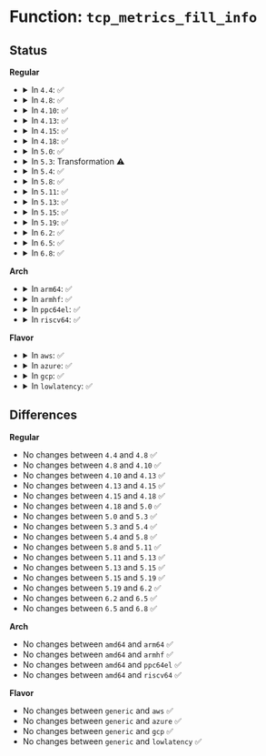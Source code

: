 # Function: <code>tcp_metrics_fill_info</code>

## Status
<b>Regular</b>
<ul>
<li>
<details>
<summary>In <code>4.4</code>: ✅</summary>

```c
int tcp_metrics_fill_info(struct sk_buff *msg, struct tcp_metrics_block *tm);
```

**Collision:** Unique Static

**Inline:** No

**Transformation:** False

**Instances:**

```
In net/ipv4/tcp_metrics.c (ffffffff817811a0)
Location: net/ipv4/tcp_metrics.c:774
Inline: False
Direct callers:
  - net/ipv4/tcp_metrics.c:tcp_metrics_nl_cmd_get
  - net/ipv4/tcp_metrics.c:tcp_metrics_nl_dump
```
**Symbols:**

```
ffffffff817811a0-ffffffff817815d2: tcp_metrics_fill_info (STB_LOCAL)
```
</details>
</li>
<li>
<details>
<summary>In <code>4.8</code>: ✅</summary>

```c
int tcp_metrics_fill_info(struct sk_buff *msg, struct tcp_metrics_block *tm);
```

**Collision:** Unique Static

**Inline:** No

**Transformation:** False

**Instances:**

```
In net/ipv4/tcp_metrics.c (ffffffff817ee660)
Location: net/ipv4/tcp_metrics.c:775
Inline: False
Direct callers:
  - net/ipv4/tcp_metrics.c:tcp_metrics_nl_cmd_get
  - net/ipv4/tcp_metrics.c:tcp_metrics_nl_dump
```
**Symbols:**

```
ffffffff817ee660-ffffffff817eea9d: tcp_metrics_fill_info (STB_LOCAL)
```
</details>
</li>
<li>
<details>
<summary>In <code>4.10</code>: ✅</summary>

```c
int tcp_metrics_fill_info(struct sk_buff *msg, struct tcp_metrics_block *tm);
```

**Collision:** Unique Static

**Inline:** No

**Transformation:** False

**Instances:**

```
In net/ipv4/tcp_metrics.c (ffffffff8181f070)
Location: net/ipv4/tcp_metrics.c:767
Inline: False
Direct callers:
  - net/ipv4/tcp_metrics.c:tcp_metrics_nl_cmd_get
  - net/ipv4/tcp_metrics.c:tcp_metrics_nl_dump
```
**Symbols:**

```
ffffffff8181f070-ffffffff8181f4ad: tcp_metrics_fill_info (STB_LOCAL)
```
</details>
</li>
<li>
<details>
<summary>In <code>4.13</code>: ✅</summary>

```c
int tcp_metrics_fill_info(struct sk_buff *msg, struct tcp_metrics_block *tm);
```

**Collision:** Unique Static

**Inline:** No

**Transformation:** False

**Instances:**

```
In net/ipv4/tcp_metrics.c (ffffffff8183fca0)
Location: net/ipv4/tcp_metrics.c:632
Inline: False
Direct callers:
  - net/ipv4/tcp_metrics.c:tcp_metrics_nl_cmd_get
  - net/ipv4/tcp_metrics.c:tcp_metrics_nl_dump
```
**Symbols:**

```
ffffffff8183fca0-ffffffff8184003b: tcp_metrics_fill_info (STB_LOCAL)
```
</details>
</li>
<li>
<details>
<summary>In <code>4.15</code>: ✅</summary>

```c
int tcp_metrics_fill_info(struct sk_buff *msg, struct tcp_metrics_block *tm);
```

**Collision:** Unique Static

**Inline:** No

**Transformation:** False

**Instances:**

```
In net/ipv4/tcp_metrics.c (ffffffff818bf040)
Location: net/ipv4/tcp_metrics.c:629
Inline: False
Direct callers:
  - net/ipv4/tcp_metrics.c:tcp_metrics_nl_cmd_get
  - net/ipv4/tcp_metrics.c:tcp_metrics_nl_dump
```
**Symbols:**

```
ffffffff818bf040-ffffffff818bf3e0: tcp_metrics_fill_info (STB_LOCAL)
```
</details>
</li>
<li>
<details>
<summary>In <code>4.18</code>: ✅</summary>

```c
int tcp_metrics_fill_info(struct sk_buff *msg, struct tcp_metrics_block *tm);
```

**Collision:** Unique Static

**Inline:** No

**Transformation:** False

**Instances:**

```
In net/ipv4/tcp_metrics.c (ffffffff81914c30)
Location: net/ipv4/tcp_metrics.c:626
Inline: False
Direct callers:
  - net/ipv4/tcp_metrics.c:tcp_metrics_nl_cmd_get
  - net/ipv4/tcp_metrics.c:tcp_metrics_nl_dump
```
**Symbols:**

```
ffffffff81914c30-ffffffff81914fd0: tcp_metrics_fill_info (STB_LOCAL)
```
</details>
</li>
<li>
<details>
<summary>In <code>5.0</code>: ✅</summary>

```c
int tcp_metrics_fill_info(struct sk_buff *msg, struct tcp_metrics_block *tm);
```

**Collision:** Unique Static

**Inline:** No

**Transformation:** False

**Instances:**

```
In net/ipv4/tcp_metrics.c (ffffffff819433e0)
Location: net/ipv4/tcp_metrics.c:626
Inline: False
Direct callers:
  - net/ipv4/tcp_metrics.c:tcp_metrics_nl_cmd_get
  - net/ipv4/tcp_metrics.c:tcp_metrics_nl_dump
```
**Symbols:**

```
ffffffff819433e0-ffffffff81943780: tcp_metrics_fill_info (STB_LOCAL)
```
</details>
</li>
<li>
<details>
<summary>In <code>5.3</code>: Transformation ⚠️</summary>

```c
int tcp_metrics_fill_info(struct sk_buff *msg, struct tcp_metrics_block *tm);
```

**Collision:** Unique Static

**Inline:** No

**Transformation:** True

**Instances:**

```
In net/ipv4/tcp_metrics.c (0)
Location: net/ipv4/tcp_metrics.c:616
Inline: False
Direct callers:
  - net/ipv4/tcp_metrics.c:tcp_metrics_nl_cmd_get
  - net/ipv4/tcp_metrics.c:tcp_metrics_nl_dump
```
**Symbols:**

```
ffffffff819a79a0-ffffffff819a7d47: tcp_metrics_fill_info (STB_LOCAL)
ffffffff819a8ace-ffffffff819a8ae8: tcp_metrics_fill_info.cold (STB_LOCAL)
```
</details>
</li>
<li>
<details>
<summary>In <code>5.4</code>: ✅</summary>

```c
int tcp_metrics_fill_info(struct sk_buff *msg, struct tcp_metrics_block *tm);
```

**Collision:** Unique Static

**Inline:** No

**Transformation:** False

**Instances:**

```
In net/ipv4/tcp_metrics.c (ffffffff819dea30)
Location: net/ipv4/tcp_metrics.c:616
Inline: False
Direct callers:
  - net/ipv4/tcp_metrics.c:tcp_metrics_nl_cmd_get
  - net/ipv4/tcp_metrics.c:tcp_metrics_nl_dump
```
**Symbols:**

```
ffffffff819dea30-ffffffff819dedd7: tcp_metrics_fill_info (STB_LOCAL)
```
</details>
</li>
<li>
<details>
<summary>In <code>5.8</code>: ✅</summary>

```c
int tcp_metrics_fill_info(struct sk_buff *msg, struct tcp_metrics_block *tm);
```

**Collision:** Unique Static

**Inline:** No

**Transformation:** False

**Instances:**

```
In net/ipv4/tcp_metrics.c (ffffffff81acba50)
Location: net/ipv4/tcp_metrics.c:621
Inline: False
Direct callers:
  - net/ipv4/tcp_metrics.c:tcp_metrics_nl_cmd_get
  - net/ipv4/tcp_metrics.c:tcp_metrics_nl_dump
```
**Symbols:**

```
ffffffff81acba50-ffffffff81acbdf9: tcp_metrics_fill_info (STB_LOCAL)
```
</details>
</li>
<li>
<details>
<summary>In <code>5.11</code>: ✅</summary>

```c
int tcp_metrics_fill_info(struct sk_buff *msg, struct tcp_metrics_block *tm);
```

**Collision:** Unique Static

**Inline:** No

**Transformation:** False

**Instances:**

```
In net/ipv4/tcp_metrics.c (ffffffff81ad7a10)
Location: net/ipv4/tcp_metrics.c:621
Inline: False
Direct callers:
  - net/ipv4/tcp_metrics.c:tcp_metrics_nl_cmd_get
  - net/ipv4/tcp_metrics.c:tcp_metrics_nl_dump
```
**Symbols:**

```
ffffffff81ad7a10-ffffffff81ad7db2: tcp_metrics_fill_info (STB_LOCAL)
```
</details>
</li>
<li>
<details>
<summary>In <code>5.13</code>: ✅</summary>

```c
int tcp_metrics_fill_info(struct sk_buff *msg, struct tcp_metrics_block *tm);
```

**Collision:** Unique Static

**Inline:** No

**Transformation:** False

**Instances:**

```
In net/ipv4/tcp_metrics.c (ffffffff81ac2bb0)
Location: net/ipv4/tcp_metrics.c:621
Inline: False
Direct callers:
  - net/ipv4/tcp_metrics.c:tcp_metrics_nl_cmd_get
  - net/ipv4/tcp_metrics.c:tcp_metrics_nl_dump
```
**Symbols:**

```
ffffffff81ac2bb0-ffffffff81ac2f2c: tcp_metrics_fill_info (STB_LOCAL)
```
</details>
</li>
<li>
<details>
<summary>In <code>5.15</code>: ✅</summary>

```c
int tcp_metrics_fill_info(struct sk_buff *msg, struct tcp_metrics_block *tm);
```

**Collision:** Unique Static

**Inline:** No

**Transformation:** False

**Instances:**

```
In net/ipv4/tcp_metrics.c (ffffffff81b80750)
Location: net/ipv4/tcp_metrics.c:621
Inline: False
Direct callers:
  - net/ipv4/tcp_metrics.c:tcp_metrics_nl_cmd_get
  - net/ipv4/tcp_metrics.c:tcp_metrics_nl_dump
```
**Symbols:**

```
ffffffff81b80750-ffffffff81b80b09: tcp_metrics_fill_info (STB_LOCAL)
```
</details>
</li>
<li>
<details>
<summary>In <code>5.19</code>: ✅</summary>

```c
int tcp_metrics_fill_info(struct sk_buff *msg, struct tcp_metrics_block *tm);
```

**Collision:** Unique Static

**Inline:** No

**Transformation:** False

**Instances:**

```
In net/ipv4/tcp_metrics.c (ffffffff81d10b30)
Location: net/ipv4/tcp_metrics.c:622
Inline: False
Direct callers:
  - net/ipv4/tcp_metrics.c:tcp_metrics_nl_cmd_get
  - net/ipv4/tcp_metrics.c:tcp_metrics_nl_dump
```
**Symbols:**

```
ffffffff81d10b30-ffffffff81d10f00: tcp_metrics_fill_info (STB_LOCAL)
```
</details>
</li>
<li>
<details>
<summary>In <code>6.2</code>: ✅</summary>

```c
int tcp_metrics_fill_info(struct sk_buff *msg, struct tcp_metrics_block *tm);
```

**Collision:** Unique Static

**Inline:** No

**Transformation:** False

**Instances:**

```
In net/ipv4/tcp_metrics.c (ffffffff81ed68b0)
Location: net/ipv4/tcp_metrics.c:622
Inline: False
Direct callers:
  - net/ipv4/tcp_metrics.c:tcp_metrics_nl_cmd_get
  - net/ipv4/tcp_metrics.c:tcp_metrics_nl_dump
```
**Symbols:**

```
ffffffff81ed68b0-ffffffff81ed6c80: tcp_metrics_fill_info (STB_LOCAL)
```
</details>
</li>
<li>
<details>
<summary>In <code>6.5</code>: ✅</summary>

```c
int tcp_metrics_fill_info(struct sk_buff *msg, struct tcp_metrics_block *tm);
```

**Collision:** Unique Static

**Inline:** No

**Transformation:** False

**Instances:**

```
In net/ipv4/tcp_metrics.c (ffffffff81f35820)
Location: net/ipv4/tcp_metrics.c:640
Inline: False
Direct callers:
  - net/ipv4/tcp_metrics.c:tcp_metrics_nl_cmd_get
  - net/ipv4/tcp_metrics.c:tcp_metrics_nl_dump
```
**Symbols:**

```
ffffffff81f35820-ffffffff81f35c2d: tcp_metrics_fill_info (STB_LOCAL)
```
</details>
</li>
<li>
<details>
<summary>In <code>6.8</code>: ✅</summary>

```c
int tcp_metrics_fill_info(struct sk_buff *msg, struct tcp_metrics_block *tm);
```

**Collision:** Unique Static

**Inline:** No

**Transformation:** False

**Instances:**

```
In net/ipv4/tcp_metrics.c (ffffffff81ffb8d0)
Location: net/ipv4/tcp_metrics.c:639
Inline: False
Direct callers:
  - net/ipv4/tcp_metrics.c:tcp_metrics_nl_cmd_get
  - net/ipv4/tcp_metrics.c:tcp_metrics_nl_dump
```
**Symbols:**

```
ffffffff81ffb8d0-ffffffff81ffbcdd: tcp_metrics_fill_info (STB_LOCAL)
```
</details>
</li>
</ul>
<b>Arch</b>
<ul>
<li>
<details>
<summary>In <code>arm64</code>: ✅</summary>

```c
int tcp_metrics_fill_info(struct sk_buff *msg, struct tcp_metrics_block *tm);
```

**Collision:** Unique Static

**Inline:** No

**Transformation:** False

**Instances:**

```
In net/ipv4/tcp_metrics.c (ffff800010c91be8)
Location: net/ipv4/tcp_metrics.c:616
Inline: False
Direct callers:
  - net/ipv4/tcp_metrics.c:tcp_metrics_nl_cmd_get
  - net/ipv4/tcp_metrics.c:tcp_metrics_nl_dump
```
**Symbols:**

```
ffff800010c91be8-ffff800010c91fb4: tcp_metrics_fill_info (STB_LOCAL)
```
</details>
</li>
<li>
<details>
<summary>In <code>armhf</code>: ✅</summary>

```c
int tcp_metrics_fill_info(struct sk_buff *msg, struct tcp_metrics_block *tm);
```

**Collision:** Unique Static

**Inline:** No

**Transformation:** False

**Instances:**

```
In net/ipv4/tcp_metrics.c (c0da08d0)
Location: net/ipv4/tcp_metrics.c:616
Inline: False
Direct callers:
  - net/ipv4/tcp_metrics.c:tcp_metrics_nl_cmd_get
  - net/ipv4/tcp_metrics.c:tcp_metrics_nl_dump
```
**Symbols:**

```
c0da08d0-c0da0cac: tcp_metrics_fill_info (STB_LOCAL)
```
</details>
</li>
<li>
<details>
<summary>In <code>ppc64el</code>: ✅</summary>

```c
int tcp_metrics_fill_info(struct sk_buff *msg, struct tcp_metrics_block *tm);
```

**Collision:** Unique Static

**Inline:** No

**Transformation:** False

**Instances:**

```
In net/ipv4/tcp_metrics.c (c000000000da21f0)
Location: net/ipv4/tcp_metrics.c:616
Inline: False
Direct callers:
  - net/ipv4/tcp_metrics.c:tcp_metrics_nl_cmd_get
  - net/ipv4/tcp_metrics.c:tcp_metrics_nl_dump
```
**Symbols:**

```
c000000000da21f0-c000000000da2704: tcp_metrics_fill_info (STB_LOCAL)
```
</details>
</li>
<li>
<details>
<summary>In <code>riscv64</code>: ✅</summary>

```c
int tcp_metrics_fill_info(struct sk_buff *msg, struct tcp_metrics_block *tm);
```

**Collision:** Unique Static

**Inline:** No

**Transformation:** False

**Instances:**

```
In net/ipv4/tcp_metrics.c (ffffffe0007f1ca4)
Location: net/ipv4/tcp_metrics.c:616
Inline: False
Direct callers:
  - net/ipv4/tcp_metrics.c:tcp_metrics_nl_cmd_get
  - net/ipv4/tcp_metrics.c:tcp_metrics_nl_dump
```
**Symbols:**

```
ffffffe0007f1ca4-ffffffe0007f1f94: tcp_metrics_fill_info (STB_LOCAL)
```
</details>
</li>
</ul>
<b>Flavor</b>
<ul>
<li>
<details>
<summary>In <code>aws</code>: ✅</summary>

```c
int tcp_metrics_fill_info(struct sk_buff *msg, struct tcp_metrics_block *tm);
```

**Collision:** Unique Static

**Inline:** No

**Transformation:** False

**Instances:**

```
In net/ipv4/tcp_metrics.c (ffffffff8197e8a0)
Location: net/ipv4/tcp_metrics.c:616
Inline: False
Direct callers:
  - net/ipv4/tcp_metrics.c:tcp_metrics_nl_cmd_get
  - net/ipv4/tcp_metrics.c:tcp_metrics_nl_dump
```
**Symbols:**

```
ffffffff8197e8a0-ffffffff8197ec47: tcp_metrics_fill_info (STB_LOCAL)
```
</details>
</li>
<li>
<details>
<summary>In <code>azure</code>: ✅</summary>

```c
int tcp_metrics_fill_info(struct sk_buff *msg, struct tcp_metrics_block *tm);
```

**Collision:** Unique Static

**Inline:** No

**Transformation:** False

**Instances:**

```
In net/ipv4/tcp_metrics.c (ffffffff81938360)
Location: net/ipv4/tcp_metrics.c:616
Inline: False
Direct callers:
  - net/ipv4/tcp_metrics.c:tcp_metrics_nl_cmd_get
  - net/ipv4/tcp_metrics.c:tcp_metrics_nl_dump
```
**Symbols:**

```
ffffffff81938360-ffffffff81938707: tcp_metrics_fill_info (STB_LOCAL)
```
</details>
</li>
<li>
<details>
<summary>In <code>gcp</code>: ✅</summary>

```c
int tcp_metrics_fill_info(struct sk_buff *msg, struct tcp_metrics_block *tm);
```

**Collision:** Unique Static

**Inline:** No

**Transformation:** False

**Instances:**

```
In net/ipv4/tcp_metrics.c (ffffffff819e9070)
Location: net/ipv4/tcp_metrics.c:616
Inline: False
Direct callers:
  - net/ipv4/tcp_metrics.c:tcp_metrics_nl_cmd_get
  - net/ipv4/tcp_metrics.c:tcp_metrics_nl_dump
```
**Symbols:**

```
ffffffff819e9070-ffffffff819e9417: tcp_metrics_fill_info (STB_LOCAL)
```
</details>
</li>
<li>
<details>
<summary>In <code>lowlatency</code>: ✅</summary>

```c
int tcp_metrics_fill_info(struct sk_buff *msg, struct tcp_metrics_block *tm);
```

**Collision:** Unique Static

**Inline:** No

**Transformation:** False

**Instances:**

```
In net/ipv4/tcp_metrics.c (ffffffff819f2dd0)
Location: net/ipv4/tcp_metrics.c:616
Inline: False
Direct callers:
  - net/ipv4/tcp_metrics.c:tcp_metrics_nl_cmd_get
  - net/ipv4/tcp_metrics.c:tcp_metrics_nl_dump
```
**Symbols:**

```
ffffffff819f2dd0-ffffffff819f3177: tcp_metrics_fill_info (STB_LOCAL)
```
</details>
</li>
</ul>

## Differences
<b>Regular</b>
<ul>
<li>
No changes between <code>4.4</code> and <code>4.8</code> ✅
</li>
<li>
No changes between <code>4.8</code> and <code>4.10</code> ✅
</li>
<li>
No changes between <code>4.10</code> and <code>4.13</code> ✅
</li>
<li>
No changes between <code>4.13</code> and <code>4.15</code> ✅
</li>
<li>
No changes between <code>4.15</code> and <code>4.18</code> ✅
</li>
<li>
No changes between <code>4.18</code> and <code>5.0</code> ✅
</li>
<li>
No changes between <code>5.0</code> and <code>5.3</code> ✅
</li>
<li>
No changes between <code>5.3</code> and <code>5.4</code> ✅
</li>
<li>
No changes between <code>5.4</code> and <code>5.8</code> ✅
</li>
<li>
No changes between <code>5.8</code> and <code>5.11</code> ✅
</li>
<li>
No changes between <code>5.11</code> and <code>5.13</code> ✅
</li>
<li>
No changes between <code>5.13</code> and <code>5.15</code> ✅
</li>
<li>
No changes between <code>5.15</code> and <code>5.19</code> ✅
</li>
<li>
No changes between <code>5.19</code> and <code>6.2</code> ✅
</li>
<li>
No changes between <code>6.2</code> and <code>6.5</code> ✅
</li>
<li>
No changes between <code>6.5</code> and <code>6.8</code> ✅
</li>
</ul>
<b>Arch</b>
<ul>
<li>
No changes between <code>amd64</code> and <code>arm64</code> ✅
</li>
<li>
No changes between <code>amd64</code> and <code>armhf</code> ✅
</li>
<li>
No changes between <code>amd64</code> and <code>ppc64el</code> ✅
</li>
<li>
No changes between <code>amd64</code> and <code>riscv64</code> ✅
</li>
</ul>
<b>Flavor</b>
<ul>
<li>
No changes between <code>generic</code> and <code>aws</code> ✅
</li>
<li>
No changes between <code>generic</code> and <code>azure</code> ✅
</li>
<li>
No changes between <code>generic</code> and <code>gcp</code> ✅
</li>
<li>
No changes between <code>generic</code> and <code>lowlatency</code> ✅
</li>
</ul>
